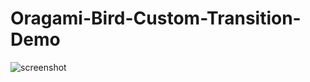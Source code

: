 # Oragami-Bird-Custom-Transition-Demo

![screenshot](https://cloud.githubusercontent.com/assets/11927517/8222465/b16afc3e-1520-11e5-9ebc-a470c76e18c6.gif)
